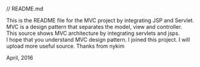 // README.md

This is the README file for the MVC project by integrating JSP and Servlet.  
MVC is a design pattern that separates the model, view and controller.  
This source shows MVC architecture by integrating servlets and jsps.    
I hope that you understand MVC design pattern.
I joined this project.
I will upload more useful source.
Thanks from nykim  

April, 2016
